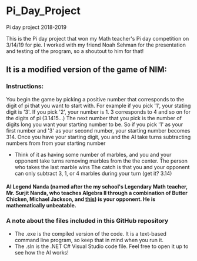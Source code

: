 # Pi_Day_Project
Pi day project 2018-2019

This is the Pi day project that won my Math teacher's Pi day competition on 3/14/19 for pie. I worked with my friend Noah Sehman for the presentation and testing of the program, so a shoutout to him for that!

## It is a modified version of the game of NIM:
### Instructions:
You begin the game by picking a positive number that corresponds to the digit of pi that you want to start with.
For example if you pick '1', your stating digit is '3'. If you pick '2', your number is 1. 3 corresponds to 4 and so on for the digits of pi (3.1415...)
The next number that you pick is the number of digits long you want your starting number to be. So if you pick '1' as your first number and '3' as your second number, your starting number becomes 314.
Once you have your starting digit, you and the AI take turns subtracting numbers from from your starting number
* Think of it as having some number of marbles, and you and your opponent take turns removing marbles from the the center. The person who takes the last marble wins
The catch is that you and your opponent can only subtract 3, 1, or 4 marbles during your turn (get it? 3.14)

#### AI Legend Nanda (named after the my school's Legendary Math teacher, Mr. Surjit Nanda, who teaches Algebra II through a combination of Butter Chicken, Michael Jackson, and [this](https://www.youtube.com/watch?v=vTIIMJ9tUc8)) is your opponent. He is mathematically unbeatable.


### A note about the files included in this GitHub repository
* The .exe is the compiled version of the code. It is a text-based command line program, so keep that in mind when you run it.
* The .sln is the .NET C# Visual Studio code file. Feel free to open it up to see how the AI works!
